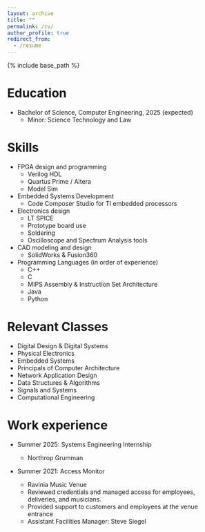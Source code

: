 ```yaml
---
layout: archive
title: ""
permalink: /cv/
author_profile: true
redirect_from:
  - /resume
---
```


{% include base_path %}

Education
======
* Bachelor of Science, Computer Engineering, 2025 (expected)
  * Minor: Science Technology and Law

Skills
======
* FPGA design and programming
  * Verilog HDL
  * Quartus Prime / Altera
  * Model Sim
* Embedded Systems Development
  * Code Composer Studio for TI embedded processors
* Electronics design
  * LT SPICE
  * Prototype board use
  * Soldering
  * Oscilloscope and Spectrum Analysis tools
* CAD modeling and design
  * SolidWorks & Fusion360
* Programming Languages (in order of experience)
  * C++
  * C
  * MIPS Assembly & Instruction Set Architecture
  * Java
  * Python

Relevant Classes
======
* Digital Design & Digital Systems 	
* Physical Electronics	
* Embedded Systems			
* Principals of Computer Architecture
* Network Application Design		
* Data Structures & Algorithms
* Signals and Systems 			
* Computational Engineering	


Work experience
======
* Summer 2025: Systems Engineering Internship
  * Northrop Grumman

* Summer 2021: Access Monitor
  * Ravinia Music Venue
  * Reviewed credentials and managed access for employees, deliveries, and musicians.
  * Provided support to customers and employees at the venue entrance
  * Assistant Facilities Manager: Steve Siegel

